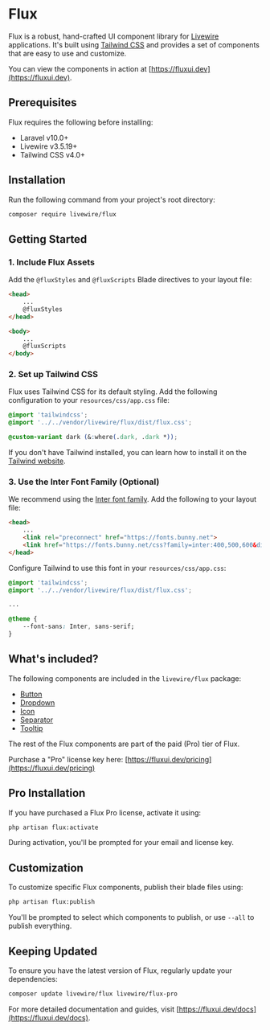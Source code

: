# Flux

Flux is a robust, hand-crafted UI component library for [Livewire](https://livewire.laravel.com) applications. It's built using [Tailwind CSS](https://tailwindcss.com) and provides a set of components that are easy to use and customize.

You can view the components in action at [https://fluxui.dev](https://fluxui.dev).

## Prerequisites

Flux requires the following before installing:

* Laravel v10.0+
* Livewire v3.5.19+
* Tailwind CSS v4.0+

## Installation

Run the following command from your project's root directory:

```bash
composer require livewire/flux
```

## Getting Started

### 1. Include Flux Assets

Add the `@fluxStyles` and `@fluxScripts` Blade directives to your layout file:

```html
<head>
    ...
    @fluxStyles
</head>

<body>
    ...
    @fluxScripts
</body>
```

### 2. Set up Tailwind CSS

Flux uses Tailwind CSS for its default styling. Add the following configuration to your `resources/css/app.css` file:

```css
@import 'tailwindcss';
@import '../../vendor/livewire/flux/dist/flux.css';

@custom-variant dark (&:where(.dark, .dark *));
```

If you don't have Tailwind installed, you can learn how to install it on the [Tailwind website](https://tailwindcss.com/docs/guides/laravel).

### 3. Use the Inter Font Family (Optional)

We recommend using the [Inter font family](https://rsms.me/inter). Add the following to your layout file:

```html
<head>
    ...
    <link rel="preconnect" href="https://fonts.bunny.net">
    <link href="https://fonts.bunny.net/css?family=inter:400,500,600&display=swap" rel="stylesheet" />
</head>
```

Configure Tailwind to use this font in your `resources/css/app.css`:

```css
@import 'tailwindcss';
@import '../../vendor/livewire/flux/dist/flux.css';

...

@theme {
    --font-sans: Inter, sans-serif;
}
```

## What's included?

The following components are included in the `livewire/flux` package:
* [Button](https://fluxui.dev/components/button)
* [Dropdown](https://fluxui.dev/components/dropdown)
* [Icon](https://fluxui.dev/components/icon)
* [Separator](https://fluxui.dev/components/separator)
* [Tooltip](https://fluxui.dev/components/tooltip)

The rest of the Flux components are part of the paid (Pro) tier of Flux.

Purchase a "Pro" license key here: [https://fluxui.dev/pricing](https://fluxui.dev/pricing)

## Pro Installation

If you have purchased a Flux Pro license, activate it using:

```bash
php artisan flux:activate
```

During activation, you'll be prompted for your email and license key.

## Customization

To customize specific Flux components, publish their blade files using:

```bash
php artisan flux:publish
```

You'll be prompted to select which components to publish, or use `--all` to publish everything.

## Keeping Updated

To ensure you have the latest version of Flux, regularly update your dependencies:

```bash
composer update livewire/flux livewire/flux-pro
```

For more detailed documentation and guides, visit [https://fluxui.dev/docs](https://fluxui.dev/docs).
